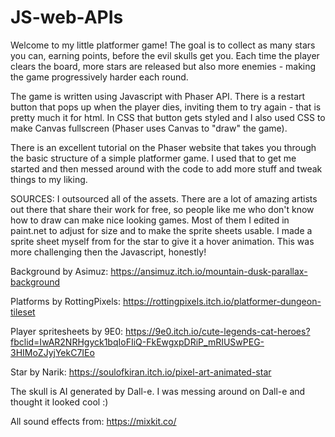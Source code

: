 # JS-web-APIs
Welcome to my little platformer game! The goal is to collect as many stars you can, earning points, before the evil skulls get you. Each time the player
clears the board, more stars are released but also more enemies - making the game progressively harder each round.

The game is written using Javascript with Phaser API. There is a restart button that pops up when the player dies, inviting them
to try again - that is pretty much it for html. In CSS that button gets styled and I also used CSS to make Canvas fullscreen (Phaser uses
Canvas to "draw" the game).

There is an excellent tutorial on the Phaser website that takes you through the basic structure of a simple platformer game. I used that
to get me started and then messed around with the code to add more stuff and tweak things to my liking.

SOURCES:
I outsourced all of the assets. There are a lot of amazing artists out there that share their work for free, so people like me who don't
know how to draw can make nice looking games. Most of them I edited in paint.net to adjust for size and to make the sprite sheets
usable. I made a sprite sheet myself from for the star to give it a hover animation. This was more challenging then the Javascript, honestly!

Background by Asimuz:
https://ansimuz.itch.io/mountain-dusk-parallax-background

Platforms by RottingPixels:
https://rottingpixels.itch.io/platformer-dungeon-tileset

Player spritesheets by 9E0:
https://9e0.itch.io/cute-legends-cat-heroes?fbclid=IwAR2NRHgyck1bqIoFIiQ-FkEwgxpDRiP_mRIUSwPEG-3HIMoZJyjYekC7IEo

Star by Narik:
https://soulofkiran.itch.io/pixel-art-animated-star

The skull is AI generated by Dall-e. I was messing around on Dall-e and thought it looked cool :)

All sound effects from:
https://mixkit.co/
